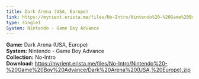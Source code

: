 ```yaml
---
title: Dark Arena (USA, Europe)
link: https://myrient.erista.me/files/No-Intro/Nintendo%20-%20Game%20Boy%20Advance/Dark%20Arena%20(USA,%20Europe).zip
type: single1
System: Nintendo - Game Boy Advance
---
```

<b>Game:</b> Dark Arena (USA, Europe)<br>
<b>System:</b> Nintendo - Game Boy Advance<br>
<b>Collection:</b> No-Intro<br>
<b>Download:</b> https://myrient.erista.me/files/No-Intro/Nintendo%20-%20Game%20Boy%20Advance/Dark%20Arena%20(USA,%20Europe).zip